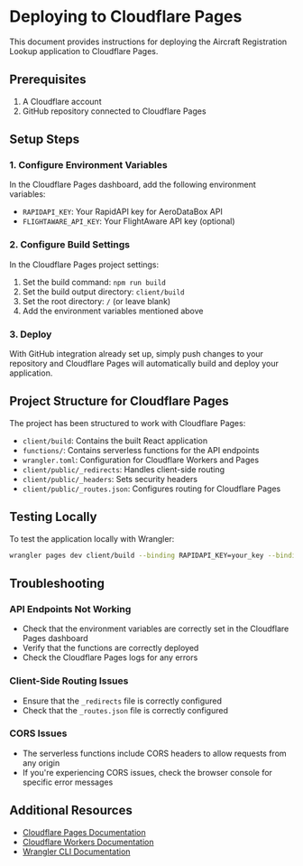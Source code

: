 # Deploying to Cloudflare Pages

This document provides instructions for deploying the Aircraft Registration Lookup application to Cloudflare Pages.

## Prerequisites

1. A Cloudflare account
2. GitHub repository connected to Cloudflare Pages

## Setup Steps

### 1. Configure Environment Variables

In the Cloudflare Pages dashboard, add the following environment variables:

- `RAPIDAPI_KEY`: Your RapidAPI key for AeroDataBox API
- `FLIGHTAWARE_API_KEY`: Your FlightAware API key (optional)

### 2. Configure Build Settings

In the Cloudflare Pages project settings:

1. Set the build command: `npm run build`
2. Set the build output directory: `client/build`
3. Set the root directory: `/` (or leave blank)
4. Add the environment variables mentioned above

### 3. Deploy

With GitHub integration already set up, simply push changes to your repository and Cloudflare Pages will automatically build and deploy your application.

## Project Structure for Cloudflare Pages

The project has been structured to work with Cloudflare Pages:

- `client/build`: Contains the built React application
- `functions/`: Contains serverless functions for the API endpoints
- `wrangler.toml`: Configuration for Cloudflare Workers and Pages
- `client/public/_redirects`: Handles client-side routing
- `client/public/_headers`: Sets security headers
- `client/public/_routes.json`: Configures routing for Cloudflare Pages

## Testing Locally

To test the application locally with Wrangler:

```bash
wrangler pages dev client/build --binding RAPIDAPI_KEY=your_key --binding FLIGHTAWARE_API_KEY=your_key
```

## Troubleshooting

### API Endpoints Not Working

- Check that the environment variables are correctly set in the Cloudflare Pages dashboard
- Verify that the functions are correctly deployed
- Check the Cloudflare Pages logs for any errors

### Client-Side Routing Issues

- Ensure that the `_redirects` file is correctly configured
- Check that the `_routes.json` file is correctly configured

### CORS Issues

- The serverless functions include CORS headers to allow requests from any origin
- If you're experiencing CORS issues, check the browser console for specific error messages

## Additional Resources

- [Cloudflare Pages Documentation](https://developers.cloudflare.com/pages/)
- [Cloudflare Workers Documentation](https://developers.cloudflare.com/workers/)
- [Wrangler CLI Documentation](https://developers.cloudflare.com/workers/wrangler/)
